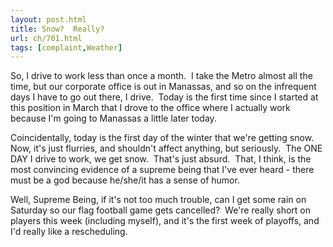 ```yaml
---
layout: post.html
title: Snow?  Really?
url: ch/701.html
tags: [complaint,Weather]
---
```

So, I drive to work less than once a month.  I take the Metro almost all the time, but our corporate office is out in Manassas, and so on the infrequent days I have to go out there, I drive.  Today is the first time since I started at this position in March that I drove to the office where I actually work because I'm going to Manassas a little later today.

Coincidentally, today is the first day of the winter that we're getting snow.  Now, it's just flurries, and shouldn't affect anything, but seriously.  The ONE DAY I drive to work, we get snow.  That's just absurd.  That, I think, is the most convincing evidence of a supreme being that I've ever heard - there must be a god because he/she/it has a sense of humor.

Well, Supreme Being, if it's not too much trouble, can I get some rain on Saturday so our flag football game gets cancelled?  We're really short on players this week (including myself), and it's the first week of playoffs, and I'd really like a rescheduling.
